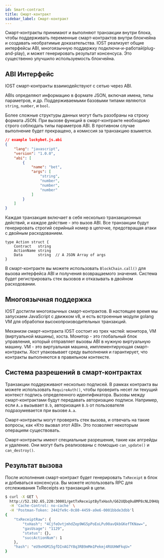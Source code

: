 ```yaml
---
id: Smart-contract
title: Смарт-контракт
sidebar_label: Смарт-контракт
---
```


Смарт-контракты принимают и выполняют транзакции внутри блока, чтобы поддерживать переменные смарт-контрактов внутри блокчейна и создавать необратимые доказательства. IOST реализует общие интерфейсы ABI, многоязычную поддержку подключи-и-работай(plug-and-play), и может генерировать результат консенсуса. Это существенно улучшило используемость блокчейна.

## ABI Интерфейс

IOST смарт-контракты взаимодействуют с сетью через ABI.

ABIs определяют информацию в формате JSON, включая имена, типы параметров, и др. Поддерживаемыми базовыми типами являются `string`, `number`, и `bool`.

Более сложные структуры данных могут быть разобраны на строку формата JSON. При вызове функций в смарт-контракте необходимо строго соблюдать типы параметров ABI. В противном случае выполнение будет прекращено, а комиссия за транзакцию взымется.

```json
// example luckybet.js.abi
{
    "lang": "javascript",
    "version": "1.0.0",
    "abi": [
        {
            "name": "bet",
            "args": [
                "string",
                "number",
                "number",
                "number"
            ]
        }
    ]
}
```

Каждая транзакция включает в себя несколько транзакционных действий, и каждое действие - это вызов ABI. Все транзакции будут генерировать строгий серийный номер в цепочке, предотвращая атаки с двойным расходованием.

```golang
type Action struct {
	Contract   string  
	ActionName string
	Data       string  // A JSON Array of args
}
```

В смарт-контракте вы можете использовать `BlockChain.call()` для вызова интерфейса ABI и получения возвращаемого значения. Система будет регистрировать стек вызовов и отказывать в двойном расходовании.

## Многоязычная поддержка

IOST достигли многоязычных смарт-контрактов. В настоящее время мы запускаем JavaScript с движком v8, и есть встроенные модули golang VM для обработки высокопроизводительных транзакций.

Механизм смарт-контракта IOST состоит из трех частей: монитора, VM (виртуальной машины), хоста. Монитор - это глобальный блок управления, который отправляет вызовы ABI в нужную виртуальную машину. VM - это виртуальная машина, имплементирующая смарт-контракты. Хост упаковывает среду выполнения и гарантирует, что контракты выполняются в правильном контексте.

## Система разрешений в смарт-контрактах

Транзакции поддерживают несколько подписей. В рамках контракта вы можете использовать `RequireAuth()`, чтобы проверить несет ли текущий контекст подпись определенного идентификатора. Вызовы между смарт-контрактами будут передавать авторизацию подписи. Например, если `A.a` вызывает `B.b`, авторизация `B.b` от пользователя подразумевается при вызове `A.a`.

Смарт-контракты могут проверять стек вызова, и отвечать на такие вопросы, как «Кто вызвал этот ABI». Это позволяет некоторым операциям существовать.

Смарт-контракты имеют специальные разрешения, такие как апгрейды и удаление. Они могут быть реализованы с помощью `can_update()` и `can_destroy()`.

## Результат вызова

После исполнения смарт-контракт будет генерировать `TxReceipt` в блок и добиваться консенсуса. Вы можете использовать RPC для отслеживания TxReceipts из транзакций в цепи.

```sh
$ curl -X GET \
  http://52.192.65.220:30001/getTxReceiptByTxHash/G62UQbq9u8MP8cNLD9HUpMFtstTvRUAJ4avzKiAJc86f \
  -H 'Cache-Control: no-cache' \
  -H 'Postman-Token: 2442fe9c-0c80-4459-a9e6-0001bbde3dbb'l
{
    "txReceiptRaw": {
        "txHash": "4CjfeOvtjmhdZep9WG5pPoEoLPu90avQkbGKefTKNaw=",
        "gasUsage": "1129",
        "status": {},
        "succActionNum": 1
    },
    "hash": "eU9xHGM15gfDInAG7Y8q3RB9mMm1Pekmj4RUUHWFkqU="
}

```

